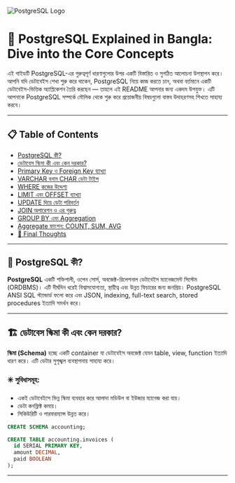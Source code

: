 <!-- ![PostgreSQL Logo](https://cdn.worldvectorlogo.com/logos/postgresql.svg) -->
![PostgreSQL Logo](https://i.ibb.co/21qfSFSj/postgresql.png)

# 🐘 PostgreSQL Explained in Bangla: Dive into the Core Concepts

এই গাইডটি PostgreSQL-এর গুরুত্বপূর্ণ ধারণাগুলোর উপর একটি বিস্তারিত ও সুগঠিত আলোচনা উপস্থাপন করে। আপনি যদি ডেটাবেইস শেখা শুরু করে থাকেন, PostgreSQL নিয়ে কাজ করতে চান, অথবা বর্তমানে একটি ডেটাবেইস-ভিত্তিক অ্যাপ্লিকেশন তৈরি করছেন — তাহলে এই README আপনার জন্য একদম উপযুক্ত। এটি আপনাকে PostgreSQL সম্পর্কে মৌলিক থেকে শুরু করে প্রয়োজনীয় বিষয়গুলো বাস্তব উদাহরণসহ শিখতে সাহায্য করবে।

---

## 📋 Table of Contents

* [PostgreSQL কী?](#-postgresql-কি)
* [ডেটাবেস স্কিমা কী এবং কেন দরকার?](#-ডেটাবেস-স্কিমা-কি-এবং-কেন-দরকার)
* [Primary Key ও Foreign Key ব্যাখ্যা](#-primary-key-ও-foreign-key-ব্যাখ্যা)
* [VARCHAR বনাম CHAR ডেটা টাইপ](#-varchar-বনাম-char-ডেটা-টাইপ)
* [WHERE ক্লজের উদ্দেশ্য](#-where-ক্লজের-উদ্দেশ্য)
* [LIMIT এবং OFFSET ব্যাখ্যা](#-limit-এবং-offset-ব্যাখ্যা)
* [UPDATE দিয়ে ডেটা পরিবর্তন](#-update-দিয়ে-ডেটা-পরিবর্তন)
* [JOIN অপারেশন ও এর গুরুত্ব](#-join-অপারেশন-ও-এর-গুরুত্ব)
* [GROUP BY এবং Aggregation](#-group-by-এবং-aggregation)
* [Aggregate ফাংশন: COUNT, SUM, AVG](#-aggregate-ফাংশন-count-sum-avg)
* [📌 Final Thoughts](#-final-thoughts)

---

## 🐘 PostgreSQL কী?

**PostgreSQL** একটি শক্তিশালী, ওপেন সোর্স, অবজেক্ট-রিলেশনাল ডেটাবেইস ম্যানেজমেন্ট সিস্টেম (ORDBMS)। এটি দীর্ঘদিন ধরেই বিশ্বাসযোগ্যতা, স্থায়ীত্ব এবং উন্নত ফিচারের জন্য জনপ্রিয়। PostgreSQL ANSI SQL স্ট্যান্ডার্ড ফলো করে এবং JSON, indexing, full-text search, stored procedures ইত্যাদি সমর্থন করে।

---

## 🏗️ ডেটাবেস স্কিমা কী এবং কেন দরকার?

**স্কিমা (Schema)** হচ্ছে একটি container যা ডেটাবেইস অবজেক্ট যেমন table, view, function ইত্যাদি ধারণ করে। এটি ডেটার সুশৃঙ্খল ব্যবস্থাপনায় সাহায্য করে।

### ✳️ সুবিধাসমূহ:

* একই ডেটাবেইসে ভিন্ন স্কিমা ব্যবহার করে আলাদা মডিউল বা ইউজার ম্যানেজ করা যায়।
* ডেটা কনফ্লিক্ট কমায়।
* সিকিউরিটি ও পারফরম্যান্স উন্নত করে।

```sql
CREATE SCHEMA accounting;

CREATE TABLE accounting.invoices (
  id SERIAL PRIMARY KEY,
  amount DECIMAL,
  paid BOOLEAN
);
```

---

